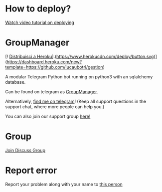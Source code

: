 # How to deploy?
[Watch video tutorial on deploying](https://youtu.be/gXXFpTAk6Vo)

# GroupManager

[! [Distribuisci a Heroku](https://www.herokucdn.com/deploy/button.svg)].(https://www.herokucdn.com/deploy/button.svg)](https://dashboard.heroku.com/new?template=https://github.com/lucaubot4/gestion)

A modular Telegram Python bot running on python3 with an sqlalchemy database.

Can be found on telegram as [GroupManager](https://t.me/tg_groupmanagerbot).

Alternatively, [find me on telegram](https://t.me/xditya)! (Keep all support questions in the support chat, where more people can help you.)

You can also join our support group [here!](https://t.me/tg_groupmanagerbot)

# Group
[Join Discuss Group](https://t.me/giveaways_24hrs)

# Report error
Report your problem along with your name to [this person](https://t.me/xditya)
